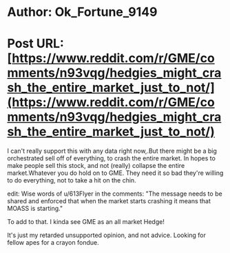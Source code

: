 # Author: Ok_Fortune_9149
# Post URL: [https://www.reddit.com/r/GME/comments/n93vqg/hedgies_might_crash_the_entire_market_just_to_not/](https://www.reddit.com/r/GME/comments/n93vqg/hedgies_might_crash_the_entire_market_just_to_not/)


I can't really support this with any data right now,.But there might be a big orchestrated sell off of everything, to crash the entire market. In hopes to make people sell this stock, and not (really) collapse the entire market.Whatever you do hold on to GME. They need it so bad they're willing to do everything, not to take a hit on the chin.

edit: Wise words of u/613Flyer in the comments: "The message needs to be shared and enforced that when the market starts crashing it means that MOASS is starting."

To add to that. I kinda see GME as an all market Hedge!

It's just my retarded unsupported opinion, and not advice. Looking for fellow apes for a crayon fondue.